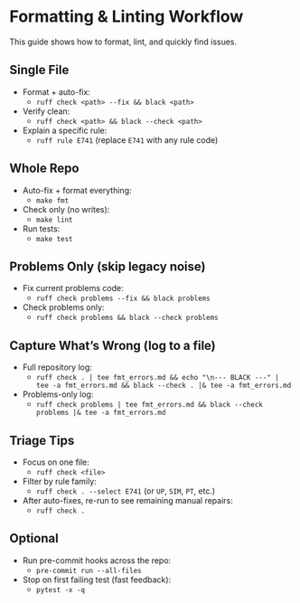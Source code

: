 # Formatting & Linting Workflow

This guide shows how to format, lint, and quickly find issues.

## Single File

- Format + auto-fix:
  - `ruff check <path> --fix && black <path>`
- Verify clean:
  - `ruff check <path> && black --check <path>`
- Explain a specific rule:
  - `ruff rule E741` (replace `E741` with any rule code)

## Whole Repo

- Auto-fix + format everything:
  - `make fmt`
- Check only (no writes):
  - `make lint`
- Run tests:
  - `make test`

## Problems Only (skip legacy noise)

- Fix current problems code:
  - `ruff check problems --fix && black problems`
- Check problems only:
  - `ruff check problems && black --check problems`

## Capture What’s Wrong (log to a file)

- Full repository log:
  - `ruff check . | tee fmt_errors.md && echo "\n--- BLACK ---" | tee -a fmt_errors.md && black --check . |& tee -a fmt_errors.md`
- Problems-only log:
  - `ruff check problems | tee fmt_errors.md && black --check problems |& tee -a fmt_errors.md`

## Triage Tips

- Focus on one file:
  - `ruff check <file>`
- Filter by rule family:
  - `ruff check . --select E741` (or `UP`, `SIM`, `PT`, etc.)
- After auto-fixes, re-run to see remaining manual repairs:
  - `ruff check .`

## Optional

- Run pre-commit hooks across the repo:
  - `pre-commit run --all-files`
- Stop on first failing test (fast feedback):
  - `pytest -x -q`
